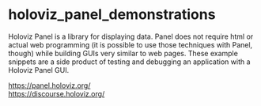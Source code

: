 # holoviz_panel_demonstrations
Holoviz Panel is a library for displaying data. Panel does not require html or actual web programming (it is possible to use those techniques with Panel, though) while building GUIs very similar to web pages. These example snippets are a side product of testing and debugging an application with a Holoviz Panel GUI.

https://panel.holoviz.org/ <br>
https://discourse.holoviz.org/
